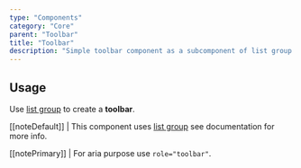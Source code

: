 ```yaml
---
type: "Components"
category: "Core"
parent: "Toolbar"
title: "Toolbar"
description: "Simple toolbar component as a subcomponent of list group."
---
```


## Usage

Use [list group](/components/core/list-group) to create a **toolbar**.

[[noteDefault]]
| This component uses [list group](/components/core/list-group) see documentation for more info.

[[notePrimary]]
| For aria purpose use `role="toolbar"`.

<demo>
  <demovanilla src="vanilla/components/core/toolbar/usage">
  </demovanilla>
</demo>
